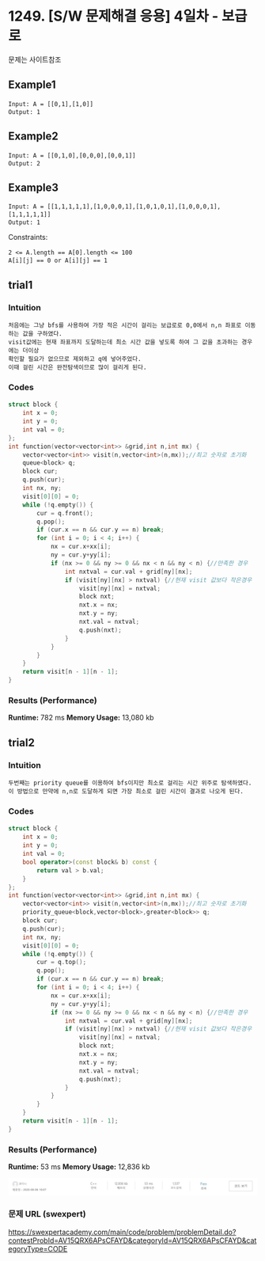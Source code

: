 # 1249. [S/W 문제해결 응용] 4일차 - 보급로
문제는 사이트참조

## Example1

```
Input: A = [[0,1],[1,0]]
Output: 1
```

## Example2

```
Input: A = [[0,1,0],[0,0,0],[0,0,1]]
Output: 2
```

## Example3

```
Input: A = [[1,1,1,1,1],[1,0,0,0,1],[1,0,1,0,1],[1,0,0,0,1],[1,1,1,1,1]]
Output: 1
```

Constraints:
```
2 <= A.length == A[0].length <= 100
A[i][j] == 0 or A[i][j] == 1
```

## trial1
### Intuition
```
처음에는 그냥 bfs를 사용하여 가장 적은 시간이 걸리는 보급로로 0,0에서 n,n 좌표로 이동하는 값을 구하였다.
visit값에는 현재 좌표까지 도달하는데 최소 시간 값을 넣도록 하여 그 값을 초과하는 경우에는 더이상
확인할 필요가 없으므로 제외하고 q에 넣어주었다.
이때 걸린 시간은 완전탐색이므로 많이 걸리게 된다.
```
### Codes  
```cpp
struct block {
    int x = 0;
    int y = 0;
    int val = 0;
};
int function(vector<vector<int>> &grid,int n,int mx) {
    vector<vector<int>> visit(n,vector<int>(n,mx));//최고 숫자로 초기화
    queue<block> q;
    block cur;
    q.push(cur);
    int nx, ny;
    visit[0][0] = 0;
    while (!q.empty()) {
        cur = q.front();
        q.pop();
        if (cur.x == n && cur.y == n) break;
        for (int i = 0; i < 4; i++) {
            nx = cur.x+xx[i];
            ny = cur.y+yy[i];
            if (nx >= 0 && ny >= 0 && nx < n && ny < n) {//만족한 경우
                int nxtval = cur.val + grid[ny][nx];
                if (visit[ny][nx] > nxtval) {//현재 visit 값보다 작은경우
                    visit[ny][nx] = nxtval;
                    block nxt;
                    nxt.x = nx;
                    nxt.y = ny;
                    nxt.val = nxtval;
                    q.push(nxt);
                }
            }
        }
    }
    return visit[n - 1][n - 1];
}
```

### Results (Performance)  
**Runtime:**  782 ms
**Memory Usage:**   13,080 kb 


## trial2
### Intuition
```
두번째는 priority queue를 이용하여 bfs이지만 최소로 걸리는 시간 위주로 탐색하였다.
이 방법으로 만약에 n,n로 도달하게 되면 가장 최소로 걸린 시간이 결과로 나오게 된다.
```
### Codes  
```cpp
struct block {
    int x = 0;
    int y = 0;
    int val = 0;
    bool operator>(const block& b) const {
        return val > b.val;
    }
};
int function(vector<vector<int>> &grid,int n,int mx) {
    vector<vector<int>> visit(n,vector<int>(n,mx));//최고 숫자로 초기화
    priority_queue<block,vector<block>,greater<block>> q;
    block cur;
    q.push(cur);
    int nx, ny;
    visit[0][0] = 0;
    while (!q.empty()) {
        cur = q.top();
        q.pop();
        if (cur.x == n && cur.y == n) break;
        for (int i = 0; i < 4; i++) {
            nx = cur.x+xx[i];
            ny = cur.y+yy[i];
            if (nx >= 0 && ny >= 0 && nx < n && ny < n) {//만족한 경우
                int nxtval = cur.val + grid[ny][nx];
                if (visit[ny][nx] > nxtval) {//현재 visit 값보다 작은경우
                    visit[ny][nx] = nxtval;
                    block nxt;
                    nxt.x = nx;
                    nxt.y = ny;
                    nxt.val = nxtval;
                    q.push(nxt);
                }
            }
        }
    }
    return visit[n - 1][n - 1];
}
```

### Results (Performance)  
**Runtime:**  53 ms 
**Memory Usage:** 	12,836 kb  

<p align="center"> 
<img src="./capture.JPG">
</p>


### 문제 URL (swexpert)  
https://swexpertacademy.com/main/code/problem/problemDetail.do?contestProbId=AV15QRX6APsCFAYD&categoryId=AV15QRX6APsCFAYD&categoryType=CODE